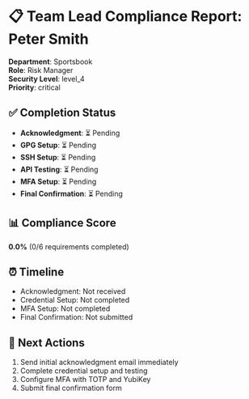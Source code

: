 
# 📋 Team Lead Compliance Report: Peter Smith

**Department**: Sportsbook  
**Role**: Risk Manager  
**Security Level**: level_4  
**Priority**: critical

## ✅ Completion Status

- **Acknowledgment**: ⏳ Pending
- **GPG Setup**: ⏳ Pending
- **SSH Setup**: ⏳ Pending
- **API Testing**: ⏳ Pending
- **MFA Setup**: ⏳ Pending
- **Final Confirmation**: ⏳ Pending

## 📊 Compliance Score

**0.0%** (0/6 requirements completed)

## ⏰ Timeline

- Acknowledgment: Not received
- Credential Setup: Not completed
- MFA Setup: Not completed
- Final Confirmation: Not submitted

## 🎯 Next Actions

1. Send initial acknowledgment email immediately
2. Complete credential setup and testing
3. Configure MFA with TOTP and YubiKey
4. Submit final confirmation form

